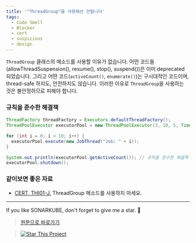 ```yaml
---
title: '"ThreadGroup"을 사용해선 안됩니다'
tags:
  - Code Smell
  - Blocker
  - cert
  - suspicious
  - design
---
```


`ThreadGroup` 클래스의 메소드를 사용할 이유가 없습니다.
어떤 코드들(allowThreadSuspension(), resume(), stop(), suspend())은 이미 deprecated 되었습니다.
그리고 어떤 코드(`activeCount()`, `enumerate()`)는 구시대적인 코드이며, thread-safe 하지도, 안전하지도 않습니다.
이러한 이유로 `ThreadGroup`을 사용하는 것은 불안정하므로 피해야 합니다.

### 규칙을 준수한 해결책

```java
ThreadFactory threadFactory = Executors.defaultThreadFactory();
ThreadPoolExecutor executorPool = new ThreadPoolExecutor(3, 10, 5, TimeUnit.SECONDS, new ArrayBlockingQueue<Runnable>(2), threadFactory);

for (int i = 0; i < 10; i++) {
  executorPool.execute(new JobThread("Job: " + i));
}

System.out.println(executorPool.getActiveCount()); // 규칙을 준수한 해결책
executorPool.shutdown();
```

### 같이보면 좋은 자료

- [CERT, THI01-J.](https://wiki.sei.cmu.edu/confluence/display/java/THI01-J.+Do+not+invoke+ThreadGroup+methods) ThreadGroup 메소드를 사용하지 마세요.

---

If you like SONARKUBE, don't forget to give me a star. :star2:

> [원문으로 바로가기](https://rules.sonarsource.com/java/RSPEC-3014)

> [![Star This Project](https://img.shields.io/github/stars/kantabile/sonarkube.svg?label=Stars&style=social)](https://github.com/kantabile/sonarkube)
